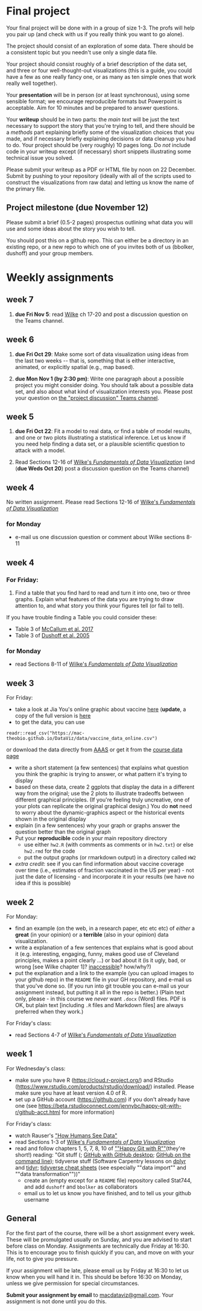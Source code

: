 # Final project

Your final project will be done with in a group of size 1-3. The profs will help you pair up (and check with us if you really think you want to go alone).

The project should consist of an exploration of some data. There should be a consistent topic but you needn't use only a single data file.

Your project should consist roughly of a brief description of the data set, and three or four well-thought-out visualizations (this is a guide, you could have a few as one really fancy one, or as many as ten simple ones that work really well together).

Your **presentation** will be in person (or at least synchronous), using some sensible format; we encourage reproducible formats but Powerpoint is acceptable. Aim for 10 minutes and be prepared to answer questions.

Your **writeup** should be in two parts: the *main text* will be just the text necessary to support the story that you're trying to tell, and there should be a *methods* part explaining briefly some of the visualization choices that you made, and if necessary briefly explaining decisions or data cleanup you had to do. Your project should be (very roughly) 10 pages long. Do *not* include code in your writeup except (if necessary) short snippets illustrating some technical issue you solved.

Please submit your writeup as a PDF or HTML file by noon on 22 December. Submit by pushing to your repository (ideally with all of the scripts used to construct the visualizations from raw data) and letting us know the name of the primary file.

## Project milestone (due November 12)

Please submit a brief (0.5-2 pages) prospectus outlining what data you will use and some ideas about the story you wish to tell.

You should post this on a github repo. This can either be a directory in an existing repo, or a new repo to which one of you invites both of us (bbolker, dushoff) and your group members.

# Weekly assignments

## week 7

1. **due Fri Nov 5**: read [Wilke](https://serialmentor.com/dataviz/) ch 17-20 and post a discussion question on the Teams channel.

## week 6

1.  **due Fri Oct 29**: Make some sort of data visualization using ideas from the last two weeks -- that is, something that is either interactive, animated, or explicitly spatial (e.g., map based).

2. **due Mon Nov 1 (by 2:30 pm)**: Write one paragraph about a possible project you might consider doing. You should talk about a possible data set, and also about what kind of visualization interests you. Please post your question on [the "project discussion" Teams channel](https://teams.microsoft.com/l/channel/19%3a2726c78b5d6d4e78b6eb5e442499a595%40thread.tacv2/project%2520discussion?groupId=383cdedc-8899-4ce1-883c-1126ec2b10ea&tenantId=44376307-b429-42ad-8c25-28cd496f4772).

## week 5

1.  **due Fri Oct 22**: Fit a model to real data, or find a table of model results, and one or two plots illustrating a statistical inference. Let us know if you need help finding a data set, or a plausible scientific question to attack with a model.

2. Read Sections 12-16 of [Wilke's _Fundamentals of Data Visualization_](https://serialmentor.com/dataviz/) (and (**due Weds Oct 20**) post a discussion question on the Teams channel)

## week 4

No written assignment. Please read Sections 12-16 of [Wilke's _Fundamentals of Data Visualization_](https://serialmentor.com/dataviz/)

### for Monday

- e-mail us one discussion question or comment about Wilke sections 8-11

## week 4

### For Friday:

1. Find a table that you find hard to read and turn it into one, two or three graphs. Explain what features of the data you are trying to draw attention to, and what story you think your figures tell (or fail to tell).

If you have trouble finding a Table you could consider these:

* Table 3 of [McCallum et al. 2017](http://www.sciencedirect.com/science/article/pii/S0166445X16303757)
* Table 3 of [Dushoff et al. 2005](https://academic.oup.com/aje/article/163/2/181/95820)

### for Monday 

- read Sections 8-11 of [Wilke's _Fundamentals of Data Visualization_](https://serialmentor.com/dataviz/)


## week 3

For Friday:

* take a look at Jia You's online graphic about vaccine [here](http://www.sciencemag.org/news/2017/04/here-s-visual-proof-why-vaccines-do-more-good-harm) (**update**, a copy of the full version is [here](https://twitter.com/acuadra/status/859096708264996864/photo/1)
* to get the data, you can use
```{r eval=FALSE}
readr::read_csv("https://mac-theobio.github.io/DataViz/data/vaccine_data_online.csv")
```
or download the data directly from [AAAS](http://sciencestatic.aws.aaas.org.s3.amazonaws.com/article-resources/vaccine-war/vaccine_data_online.csv)
or get it from the [course data page](../data/index.html)

* write a short statement (a few sentences) that explains what question you think the graphic is trying to answer, or what pattern it's trying to display
* based on these data, create 2 ggplots that display the data in a different way from the original; use the 2 plots to illustrate tradeoffs between different graphical principles. (If you're feeling truly uncreative, one of your plots can replicate the original graphical design.) You do **not** need to worry about the dynamic-graphics aspect or the historical events shown in the original display
* explain (in a few sentences) why your graph or graphs answer the question better than the original graph
* Put your **reproducible** code in your main repository directory
	* use either `hw2.R` (with comments as comments or in `hw2.txt`) or else `hw2.rmd` for the code
	* put the output graphs (or rmarkdown output) in a directory called `HW2` 
* *extra credit*: see if you can find information about vaccine coverage over time (i.e., estimates of fraction vaccinated in the US per year) - not just the date of licensing - and incorporate it in your results (we have no idea if this is possible)


## week 2

For Monday: 

- find an example (on the web, in a research paper, etc etc etc) of *either* a **great** (in your opinion) or a **terrible** (also in your opinion) data visualization. 
- write a explanation of a few sentences that explains what is good about it (e.g. interesting, engaging, funny, makes good use of Cleveland principles, makes a point clearly ...) or bad about it (is it ugly, bad, or wrong [see Wilke chapter 1]? [inaccessible](https://twitter.com/FrankElavsky/status/1396898372183855105)? how/why?)
- put the explanation and a link to the example (you can upload images to your github repo) in the `README` file in your GH repository, and e-mail us that you've done so. (If you run into git trouble you can e-mail us your assignment instead, but putting it all in the repo is better.) (Plain text only, please - in this course we *never* want `.docx` (Word) files. PDF is OK, but plain text [including `.R` files and Markdown files] are always preferred when they work.)

For Friday's class:

- read Sections 4-7 of [Wilke's _Fundamentals of Data Visualization_](https://serialmentor.com/dataviz/)

## week 1

For Wednesday's class:

- make sure you have R (https://cloud.r-project.org/) and RStudio
(https://www.rstudio.com/products/rstudio/download/) installed. Please
make sure you have at least version 4.0 of R.
- set up a GitHub account (https://github.com) if you don't already have
one (see
https://beta.rstudioconnect.com/jennybc/happy-git-with-r/github-acct.html for
more information)

For Friday's class:

- watch Rauser's ["How Humans See Data"](https://www.youtube.com/watch?v=fSgEeI2Xpdc)
- read Sections 1-3 of [Wilke's _Fundamentals of Data Visualization_](https://serialmentor.com/dataviz/)
- read and follow chapters 1, 5, 7, 8, 10 of [""Happy Git with R""](https://beta.rstudioconnect.com/jennybc/happy-git-with-r/)(they're short!)
reading: "Git stuff (; [GitHub with GitHub desktop](https://jcszamosi.github.io/mcmaster_swc_git_gui/); [GitHub on the command line](https://swcarpentry.github.io/git-novice/)); tidyverse stuff (Software Carpentry lessons on [dplyr](http://swcarpentry.github.io/r-novice-gapminder/13-dplyr/) and [tidyr](http://swcarpentry.github.io/r-novice-gapminder/14-tidyr/); [tidyverse cheat sheets](https://www.rstudio.com/resources/cheatsheets/) (see especially ""data import"" and ""data transformation""))"
   - create an (empty except for a `README` file) repository called
Stat744, and add `dushoff` and `bbolker` as collaborators
   - email us to let us know you have finished, and to tell us your
github username


## General

For the first part of the course, there will be a short assignment every week. These will be promulgated usually on Sunday, and you are advised to start before class on Monday. Assignments are technically due Friday at 16:30. This is to encourage you to finish quickly if you can, and move on with your life, not to give you pressure. 

If your assignment will be late, please email us by Friday at 16:30 to let us know when you will hand it in. This should be before 16:30 on Monday, unless we give permission for special circumstances.

**Submit your assignment by email** to [macdataviz@gmail.com](mailto:macdataviz@gmail.com). Your assignment is not done until you do this. 

<!-- Comment
    See QMEE/ assignments for more text that we will want to adapt when we give them R assignments.
-->
